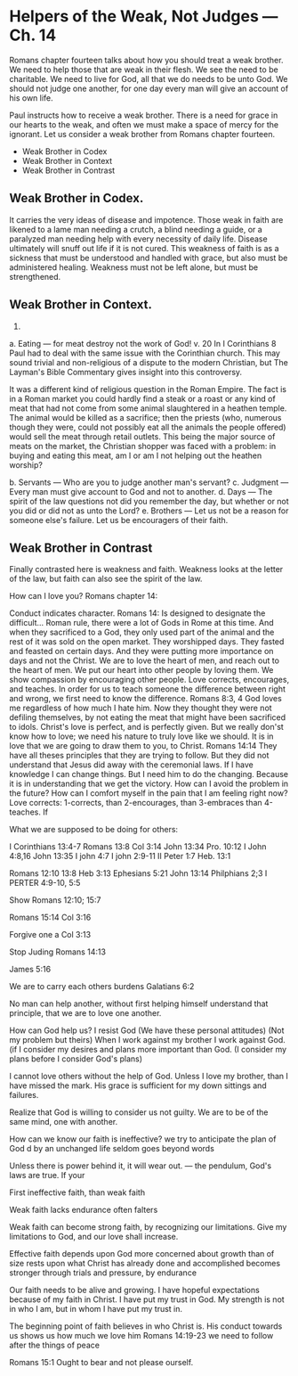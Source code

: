 # Helpers of the Weak, Not Judges &mdash; Ch. 14

Romans chapter fourteen talks about how you should treat a weak brother. We need to help those that are weak in their flesh. We see the need to be charitable. We need to live for God, all that we do needs to be unto God. We should not judge one another, for one day every man will give an account of his own life.


Paul instructs how to receive a weak brother. There is a need for grace in our hearts to the weak, and often we must make a space of mercy for the ignorant. Let us consider a weak brother from Romans chapter fourteen.

- Weak Brother in Codex
- Weak Brother in Context
- Weak Brother in Contrast

## Weak Brother in Codex.

It carries the very ideas of disease and impotence. Those weak in faith are likened to a lame man needing a crutch, a blind needing a guide, or a paralyzed man needing help with every necessity of daily life. Disease ultimately will snuff out life if it is not cured. This weakness of faith is as a sickness that must be understood and handled with grace, but also must be administered healing. Weakness must not be left alone, but must be strengthened.

## Weak Brother in Context.
1.
a. Eating &mdash; for meat destroy not the work of God! v. 20 In I Corinthians 8 Paul had to deal with the same issue with the Corinthian church. This may sound trivial and non-religious of a dispute to the modern Christian, but The Layman&apos;s Bible Commentary gives insight into this controversy.

It was a different kind of religious question in the Roman Empire. The fact is in a Roman market you could hardly find a steak or a roast or any kind of meat that had not come from some animal slaughtered in a heathen temple. The animal would be killed as a sacrifice; then the priests (who, numerous though they were, could not possibly eat all the animals the people offered) would sell the meat through retail outlets. This being the major source of meats on the market, the Christian shopper was faced with a problem: in buying and eating this meat, am I or am I not helping out the heathen worship?

b. Servants &mdash; Who are you to judge another man&apos;s servant?
c. Judgment &mdash; Every man must give account to God and not to another.
d. Days &mdash; The spirit of the law questions not did you remember the day, but whether or not you did or did not as unto the Lord?
e. Brothers &mdash; Let us not be a reason for someone else&apos;s failure. Let us be encouragers of their faith.

## Weak Brother in Contrast

Finally contrasted here is weakness and faith. Weakness looks at the letter of the law, but faith can also see the spirit of the law.

How can I love you?
Romans chapter 14:

Conduct indicates character.
Romans 14: Is designed to designate the difficult&hellip;
Roman rule, there were a lot of Gods in Rome at this time. And when they sacrificed to a God, they only used part of the animal and the rest of it was sold on the open market.
They worshipped days. They fasted and feasted on certain days. And they were putting more importance on days and not the Christ.
We are to love the heart of men, and reach out to the heart of men.
We put our heart into other people by loving them.
We show compassion by encouraging other people.
Love corrects, encourages, and teaches.
In order for us to teach someone the difference between right and wrong, we first need to know the difference.
Romans 8:3, 4
God loves me regardless of how much I hate him.
Now they thought they were not defiling themselves, by not eating the meat that might have been sacrificed to idols.
Christ&apos;s love is perfect, and is perfectly given.
But we really don&apos;st know how to love; we need his nature to truly love like we should.
It is in love that we are going to draw them to you, to Christ.
Romans 14:14
They have all theses principles that they are trying to follow. But they did not understand that Jesus did away with the ceremonial laws.
If I have knowledge I can change things. But I need him to do the changing.
Because it is in understanding that we get the victory.
How can I avoid the problem in the future? How can I comfort myself in the pain that I am feeling right now?
Love corrects: 1-corrects, than 2-encourages, than 3-embraces than 4-teaches.
If


What we are supposed to be doing for others:


I Corinthians 13:4-7
Romans 13:8
Col 3:14
John 13:34
Pro. 10:12
I John 4:8,16
John 13:35
I john 4:7
I john 2:9-11
II Peter 1:7
Heb. 13:1

Romans 12:10 13:8
Heb 3:13
Ephesians 5:21
John 13:14
Philphians 2;3
I PERTER 4:9-10, 5:5

Show
Romans 12:10; 15:7


Romans 15:14
Col 3:16


Forgive one a
Col 3:13

Stop Juding
Romans 14:13


James 5:16

We are to carry each others burdens
Galatians 6:2

No man can help another, without first helping himself understand that principle, that we are to love one another.

How can God help us?
I resist God (We have these personal attitudes) (Not my problem but theirs)
When I work against my brother I work against God. (if
I consider my desires and plans more important than God. (I consider my plans before I consider God&apos;s plans)

I cannot love others without the help of God.
Unless I love my brother, than I have missed the mark.
His grace is sufficient for my down sittings and failures.

Realize that God is willing to consider us not guilty.
We are to be of the same mind, one with another.

How can we know our faith is ineffective?
we try to anticipate the plan of God
d
by an unchanged life
seldom goes beyond words


Unless there is power behind it, it will wear out. &mdash; the pendulum, God&apos;s laws are true.
If your 

First ineffective faith, than weak faith

Weak faith
lacks endurance
often falters

Weak faith can become strong faith, by recognizing our limitations.
Give my limitations to God, and our love shall increase.


Effective faith
depends upon God
more concerned about growth than of size
rests upon what Christ has already done and accomplished
becomes stronger through trials and pressure, by endurance

Our faith needs to be alive and growing.
I have hopeful expectations because of my faith in Christ.
I have put my trust in God. My strength is not in who I am, but in whom I have put my trust in.

The beginning point of faith believes in who Christ is.
His conduct towards us shows us how much we love him
Romans 14:19-23 we need to follow after the things of peace

Romans 15:1
Ought to bear and not please ourself. 
